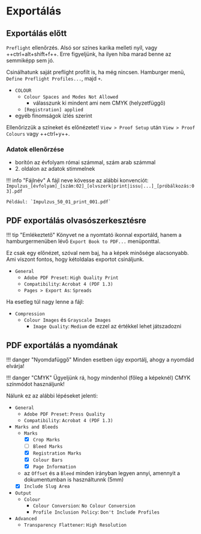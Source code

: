 # Exportálás

## Exportálás előtt

`Preflight` ellenőrzés. Alsó sor színes karika melleti nyíl, vagy ++ctrl+alt+shift+f++.
Erre figyeljünk, ha ilyen hiba marad benne az semmiképp sem jó. 

Csinálhatunk saját preflight profilt is, ha még nincsen. Hamburger menü, `Define Preflight Profiles...`, majd `+`.

- `COLOUR`
    - `Colour Spaces and Modes Not Allowed`
        - válasszunk ki mindent ami nem CMYK (helyzetfüggő)
    - `[Registration] applied`
- egyéb finomságok ízlés szerint

Ellenőrizzük a színeket és előnézetet! `View > Proof Setup` után `View > Proof Colours` vagy ++ctrl+y++.

### Adatok ellenőrzése

- borítón az évfolyam római számmal, szám arab számmal
- 2\. oldalon az adatok stimmelnek

!!! info "Fájlnév"
    A fájl neve kövesse az alábbi konvenciót: `Impulzus_[évfolyam]_[szám:02]_[olvszerk|print|issu|...]_[próbálkozás:03].pdf`
    
    Például: `Impulzus_50_01_print_001.pdf`

## PDF exportálás olvasószerkesztésre

!!! tip "Emlékeztető"
    Könyvet ne a nyomtató ikonnal exportáld, hanem a hamburgermenüben lévő `Export Book to PDF...` menüponttal.

Ez csak egy előnézet, szóval nem baj, ha a képek minősége alacsonyabb. 
Ami viszont fontos, hogy kétoldalas exportot csináljunk.

- `General`
    - `Adobe PDF Preset`: `High Quality Print`
    - `Compatibility`: `Acrobat 4 (PDF 1.3)`
    - `Pages > Export As`: `Spreads`

Ha esetleg túl nagy lenne a fájl:

- `Compression`
    - `Colour Images` és `Grayscale Images`
        - `Image Quality`: `Medium` de ezzel az értékkel lehet játszadozni


## PDF exportálás a nyomdának

!!! danger "Nyomdafüggő"
    Minden esetben úgy exportálj, ahogy a nyomdád elvárja!

!!! danger "CMYK"
    Ügyeljünk rá, hogy mindenhol (főleg a képeknél) CMYK színmódot használjunk!

Nálunk ez az alábbi lépéseket jelenti:

- `General`
    - `Adobe PDF Preset`: `Press Quality`
    - `Compatibility`: `Acrobat 4 (PDF 1.3)`
- `Marks and Bleeds`
    - `Marks`
        - [x] `Crop Marks`
        - [ ] `Bleed Marks`
        - [x] `Registration Marks`
        - [x] `Colour Bars`
        - [x] `Page Information`
    - az `Offset` és a `Bleed` minden irányban legyen annyi, amennyit a dokumentumban is használtunnk (5mm)
    - [x] `Include Slug Area`
- `Output`
    - `Colour`
        - `Colour Conversion`: `No Colour Conversion`
        - `Profile Inclusion Policy`: `Don't Include Profiles`
- `Advanced`
    - `Transparency Flattener`: `High Resolution`
